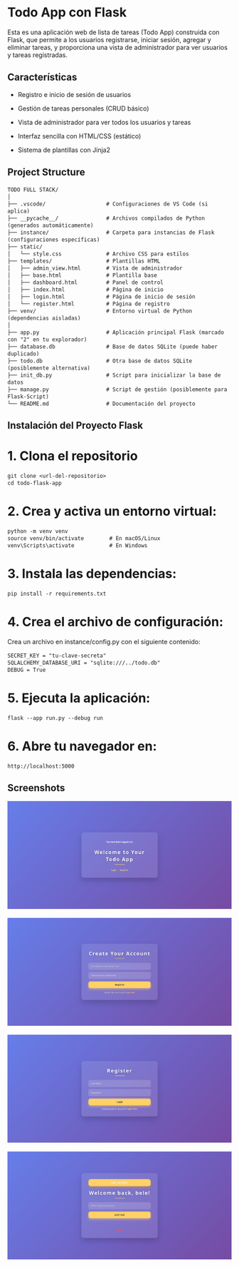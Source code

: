 # Todo App con Flask

Esta es una aplicación web de lista de tareas (Todo App) construida con Flask, que permite a los usuarios registrarse, iniciar sesión, agregar y eliminar tareas, y proporciona una vista de administrador para ver usuarios y tareas registradas.
## Características

- Registro e inicio de sesión de usuarios

- Gestión de tareas personales (CRUD básico)

- Vista de administrador para ver todos los usuarios y tareas

- Interfaz sencilla con HTML/CSS (estático)

- Sistema de plantillas con Jinja2


## Project Structure

```
TODO FULL STACK/
│
├── .vscode/                   # Configuraciones de VS Code (si aplica)
├── __pycache__/               # Archivos compilados de Python (generados automáticamente)
├── instance/                  # Carpeta para instancias de Flask (configuraciones específicas)
├── static/
│   └── style.css              # Archivo CSS para estilos
├── templates/                 # Plantillas HTML
│   ├── admin_view.html        # Vista de administrador
│   ├── base.html              # Plantilla base
│   ├── dashboard.html         # Panel de control
│   ├── index.html             # Página de inicio
│   ├── login.html             # Página de inicio de sesión
│   └── register.html          # Página de registro
├── venv/                      # Entorno virtual de Python (dependencias aisladas)
│
├── app.py                     # Aplicación principal Flask (marcado con "2" en tu explorador)
├── database.db                # Base de datos SQLite (puede haber duplicado)
├── todo.db                    # Otra base de datos SQLite (posiblemente alternativa)
├── init_db.py                 # Script para inicializar la base de datos
├── manage.py                  # Script de gestión (posiblemente para Flask-Script)
└── README.md                  # Documentación del proyecto
```

##  Instalación del Proyecto Flask

# 1. Clona el repositorio
```
git clone <url-del-repositorio>
cd todo-flask-app
```

# 2. Crea y activa un entorno virtual:
```
python -m venv venv
source venv/bin/activate        # En macOS/Linux
venv\Scripts\activate           # En Windows
```

# 3. Instala las dependencias:
```
pip install -r requirements.txt
```
# 4. Crea el archivo de configuración:
Crea un archivo en instance/config.py con el siguiente contenido:
```
SECRET_KEY = "tu-clave-secreta"
SQLALCHEMY_DATABASE_URI = "sqlite:///../todo.db"
DEBUG = True
```
# 5. Ejecuta la aplicación:
```
flask --app run.py --debug run
```
# 6. Abre tu navegador en:
```
http://localhost:5000
```

## Screenshots
![Home](./imagenes/inicio.png) <br><br>
![register](./imagenes/register.png)<br><br>
![Login](./imagenes/login.png)<br><br>
![task](./imagenes/task.png)<br><br>
